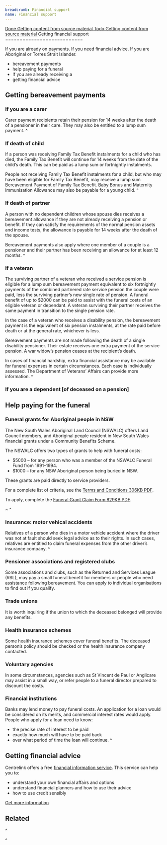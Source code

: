 ```yaml
---
breadcrumb: Financial support
name: Financial support
---
```

<a class="au-progress-indicator__link au-progress-indicator__link--done" href="#url">
      <span class="au-progress-indicator__status">Done</span>
      Getting content from source material
    </a>
<a class="au-progress-indicator__link au-progress-indicator__link--todo" href="#url">
          <span class="au-progress-indicator__status">Todo</span>
          Getting content from source material
        </a>
Getting financial support
===========================

If you are already on payments. If you need financial advice. If you are Aboriginal or Torres Strait Islander.  

* bereavement payments
* help paying for a funeral
* If you are already receiving a
* getting financial advice

## Getting bereavement payments

### If you are a carer
Carer payment recipients retain their pension for 14 weeks after the death of a pensioner in their care. They may also be entitled to a lump sum payment.
^<!--https://legalanswers.sl.nsw.gov.au/rest-assured-legal-guide-wills-estates-and-funerals/financial-assistance-funerals-->

### If death of child
If a person was receiving Family Tax Benefit instalments for a child who has died, the Family Tax Benefit will continue for 14 weeks from the date of the child’s death. This can be paid as a lump sum or fortnightly instalments.

People not receiving Family Tax Benefit instalments for a child, but who may have been eligible for Family Tax Benefit, may receive a lump sum Bereavement Payment of Family Tax Benefit. Baby Bonus and Maternity Immunisation Allowance may also be payable for a young child.
^<!--https://legalanswers.sl.nsw.gov.au/rest-assured-legal-guide-wills-estates-and-funerals/financial-assistance-funerals-->

### If death of partner
A person with no dependent children whose spouse dies receives a bereavement allowance if they are not already receiving a pension or benefit. If they can satisfy the requirements of the normal pension assets and income tests, the allowance is payable for 14 weeks after the death of the spouse.

Bereavement payments also apply where one member of a couple is a pensioner and their partner has been receiving an allowance for at least 12 months.
^<!--https://legalanswers.sl.nsw.gov.au/rest-assured-legal-guide-wills-estates-and-funerals/financial-assistance-funerals-->

### If a veteran
The surviving partner of a veteran who received a service pension is eligible for a lump sum bereavement payment equivalent to six fortnightly payments of the combined partnered rate service pension the couple were paid, less the surviving partner’s new single rate of pension. A funeral benefit of up to $2000 can be paid to assist with the funeral costs of an eligible veteran or dependant. A veteran surviving their partner receives the same payment in transition to the single pension rate.

In the case of a veteran who receives a disability pension, the bereavement payment is the equivalent of six pension instalments, at the rate paid before death or at the general rate, whichever is less.

Bereavement payments are not made following the death of a single disability pensioner. Their estate receives one extra payment of the service pension. A war widow’s pension ceases at the recipient’s death.

In cases of financial hardship, extra financial assistance may be available for funeral expenses in certain circumstances. Each case is individually assessed. The Department of Veterans’ Affairs can provide more information.
^<!--https://legalanswers.sl.nsw.gov.au/rest-assured-legal-guide-wills-estates-and-funerals/financial-assistance-funerals-->

### If you are a dependent [of deceased on a pension]

## Help paying for the funeral
### Funeral grants for Aboriginal people in NSW
The New South Wales Aboriginal Land Council (NSWALC) offers Land Council members, and Aboriginal people resident in New South Wales financial grants under a Community Benefits Scheme.

The NSWALC offers two types of grants to help with funeral costs:
* $5000 – for any person who was a member of the NSWALC Funeral Fund from 1991–1994.
* $1000 – for any NSW Aboriginal person being buried in NSW.

These grants are paid directly to service providers.

For a complete list of criteria, see the [Terms and Conditions 306KB PDF](http://alc.org.au/media/138935/180608%20-%202018%20funeral%20grants%20terms%20and%20conditions.pdf).

To apply, complete the [Funeral Grant Claim Form 829KB PDF](http://alc.org.au/media/104567/funeral%20fund%20form_jan16.pdf).

~<!-- unclear if this is still relevant. -->
^<!-- http://alc.org.au/nswalc-in-the-community/funeral-fund.aspx -->
### Insurance: motor vehical accidents
Relatives of a person who dies in a motor vehicle accident where the driver was not at fault should seek legal advice as to their rights. In such cases, relatives are entitled to claim funeral expenses from the other driver’s insurance company.
^<!--https://legalanswers.sl.nsw.gov.au/rest-assured-legal-guide-wills-estates-and-funerals/financial-assistance-funerals-->


### Pensioner associations and registered clubs
Some associations and clubs, such as the Returned and Services League (RSL), may pay a small funeral benefit for members or people who need assistance following bereavement. You can apply to individual organisations to find out if you qualify.

### Trade unions
It is worth inquiring if the union to which the deceased belonged will provide any benefits.

### Health insurance schemes
Some health insurance schemes cover funeral benefits. The deceased person’s policy should be checked or the health insurance company contacted.

### Voluntary agencies
In some circumstances, agencies such as St Vincent de Paul or Anglicare may assist in a small way, or refer people to a funeral director prepared to discount the costs.

### Financial institutions
Banks may lend money to pay funeral costs. An application for a loan would be considered on its merits, and commercial interest rates would apply. People who apply for a loan need to know:

* the precise rate of interest to be paid
* exactly how much will have to be paid back
* over what period of time the loan will continue.
^<!-- all above categories (from pensioner to financial issues) taken from: https://legalanswers.sl.nsw.gov.au/rest-assured-legal-guide-wills-estates-and-funerals/financial-assistance-funerals-->

## Getting financial advice

Centrelink offers a free [financial information service](https://www.humanservices.gov.au/individuals/services/financial-information-service). This service can help you to:
* understand your own financial affairs and options
* understand financial planners and how to use their advice
* how to use credit sensibly

<a class="au-cta-link" href="https://www.humanservices.gov.au/individuals/services/financial-information-service">Get more information </a>


## Related

^<!-- Centrelink financial information service https://www.humanservices.gov.au/individuals/services/financial-information-service -->

^<!-- MoneySmart (ASIC) coping with the loss of a partner: https://www.moneysmart.gov.au/life-events-and-you/life-events/losing-your-partner -->
